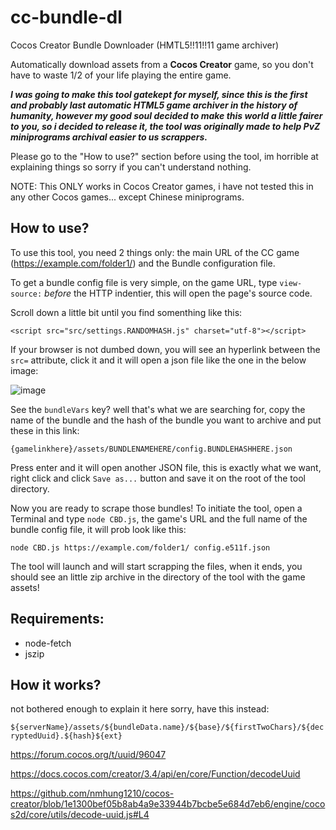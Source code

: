 # cc-bundle-dl
Cocos Creator Bundle Downloader (HMTL5!!11!!11 game archiver)

Automatically download assets from a **Cocos Creator** game, so you don't have to waste 1/2 of your life playing the entire game.

***I was going to make this tool gatekept for myself, since this is the first and probably last automatic HTML5 game archiver in the history of humanity, however my good soul decided to make this world a little fairer to you, so i decided to release it, the tool was originally made to help PvZ miniprograms archival easier to us scrappers.***

Please go to the "How to use?" section before using the tool, im horrible at explaining things so sorry if you can't understand nothing.

NOTE: This ONLY works in Cocos Creator games, i have not tested this in any other Cocos games... except Chinese miniprograms.

## How to use?

To use this tool, you need 2 things only: the main URL of the CC game (https://example.com/folder1/) and the Bundle configuration file.

To get a bundle config file is very simple, on the game URL, type `view-source:` *before* the HTTP indentier, this will open the page's source code.

Scroll down a little bit until you find somenthing like this:

`<script src="src/settings.RANDOMHASH.js" charset="utf-8"></script>`

If your browser is not dumbed down, you will see an hyperlink between the `src=` attribute, click it and it will open a json file like the one in the below image:

![image](https://github.com/user-attachments/assets/d99e719d-7120-459f-91fb-d37c35d230ef)

See the `bundleVars` key? well that's what we are searching for, copy the name of the bundle and the hash of the bundle you want to archive and put these in this link:

`{gamelinkhere}/assets/BUNDLENAMEHERE/config.BUNDLEHASHHERE.json`

Press enter and it will open another JSON file, this is exactly what we want, right click and click `Save as...` button and save it on the root of the tool directory.

Now you are ready to scrape those bundles! To initiate the tool, open a Terminal and type `node CBD.js`, the game's URL and the full name of the bundle config file, it will prob look like this:

`node CBD.js https://example.com/folder1/ config.e511f.json`

The tool will launch and will start scrapping the files, when it ends, you should see an little zip archive in the directory of the tool with the game assets!

## Requirements:

- node-fetch
- jszip

## How it works?

not bothered enough to explain it here sorry, have this instead:

`${serverName}/assets/${bundleData.name}/${base}/${firstTwoChars}/${decryptedUuid}.${hash}${ext}`

https://forum.cocos.org/t/uuid/96047

https://docs.cocos.com/creator/3.4/api/en/core/Function/decodeUuid

https://github.com/nmhung1210/cocos-creator/blob/1e1300bef05b8ab4a9e33944b7bcbe5e684d7eb6/engine/cocos2d/core/utils/decode-uuid.js#L4
